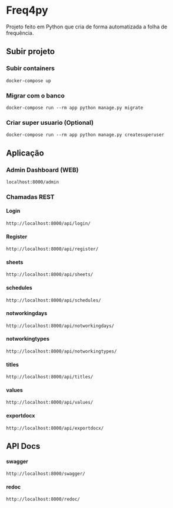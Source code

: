 # Freq4py
Projeto feito em Python que cria de forma automatizada a folha de frequência. 

## Subir projeto

### Subir containers
    docker-compose up

### Migrar com o banco
    docker-compose run --rm app python manage.py migrate

### Criar super usuario (Optional)
    docker-compose run --rm app python manage.py createsuperuser

## Aplicação

### Admin Dashboard (WEB)
    localhost:8000/admin
### Chamadas REST
#### Login
    http://localhost:8000/api/login/
#### Register
    http://localhost:8000/api/register/
#### sheets
    http://localhost:8000/api/sheets/
#### schedules
    http://localhost:8000/api/schedules/
#### notworkingdays
    http://localhost:8000/api/notworkingdays/
#### notworkingtypes
    http://localhost:8000/api/notworkingtypes/
#### titles
    http://localhost:8000/api/titles/
#### values
    http://localhost:8000/api/values/
#### exportdocx
    http://localhost:8000/api/exportdocx/

## API Docs
#### swagger
    http://localhost:8000/swagger/
#### redoc
    http://localhost:8000/redoc/
